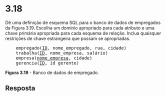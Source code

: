 # 3.18

Dê uma definição de esquema SQL para o banco de dados de empregados da Figura 3.19. Escolha um domínio apropriado para cada atributo e uma chave primária apropriada para cada esquema de relação. Inclua quaisquer restrições de chave estrangeira que possam se apropriadas.

<pre>
    empregado(<u>ID</u>, nome_empregado, rua, cidade)
    trabalha(<u>ID</u>, nome_empresa, salário)
    empresa(<u>nome_empresa</u>, cidade)
    gerencia(<u>ID</u>, id_gerente)
</pre>

**Figura 3.19** - Banco de dados de empregado.

## Resposta
